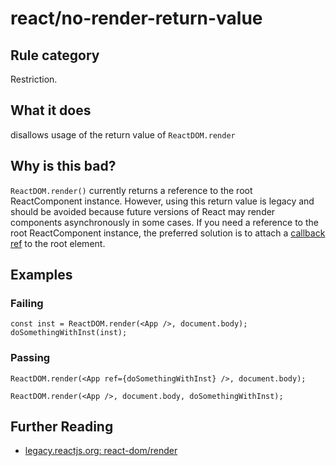 # react/no-render-return-value

## Rule category

Restriction.

## What it does

disallows usage of the return value of `ReactDOM.render`

## Why is this bad?

`ReactDOM.render()` currently returns a reference to the root ReactComponent instance. However, using this return value is legacy and should be avoided because future versions of React may render components asynchronously in some cases. If you need a reference to the root ReactComponent instance, the preferred solution is to attach a [callback ref](https://react.dev/learn/manipulating-the-dom-with-refs) to the root element.

## Examples

### Failing

```tsx
const inst = ReactDOM.render(<App />, document.body);
doSomethingWithInst(inst);
```

### Passing

```tsx
ReactDOM.render(<App ref={doSomethingWithInst} />, document.body);

ReactDOM.render(<App />, document.body, doSomethingWithInst);
```

## Further Reading

- [legacy.reactjs.org: react-dom/render](https://legacy.reactjs.org/docs/react-dom.html#render)
